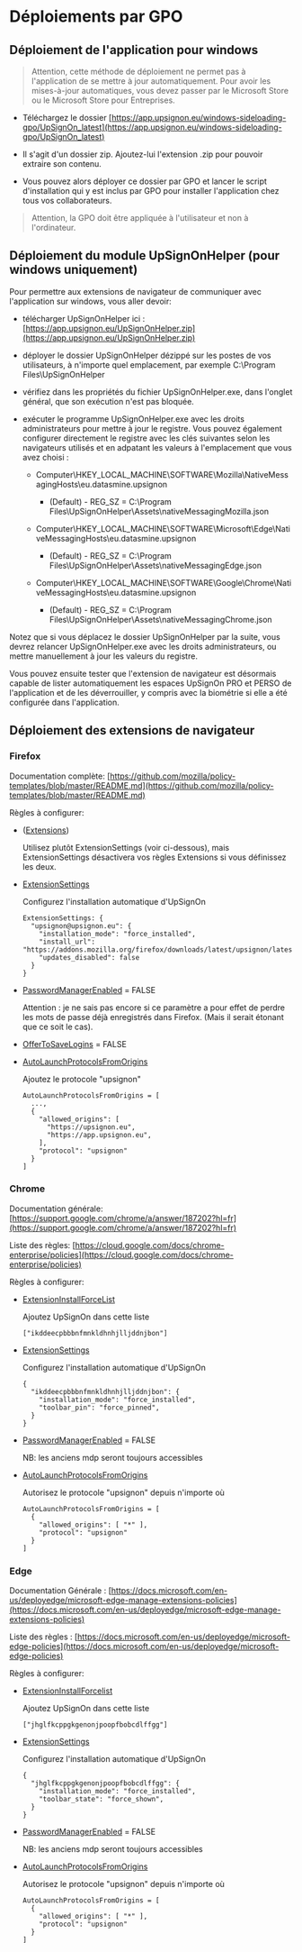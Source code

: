 # Déploiements par GPO

## Déploiement de l'application pour windows

> Attention, cette méthode de déploiement ne permet pas à l'application de se mettre à jour automatiquement. Pour avoir les mises-à-jour automatiques, vous devez passer par le Microsoft Store ou le Microsoft Store pour Entreprises.

- Téléchargez le dossier [https://app.upsignon.eu/windows-sideloading-gpo/UpSignOn_latest](https://app.upsignon.eu/windows-sideloading-gpo/UpSignOn_latest)

- Il s'agit d'un dossier zip. Ajoutez-lui l'extension .zip pour pouvoir extraire son contenu.

- Vous pouvez alors déployer ce dossier par GPO et lancer le script d'installation qui y est inclus par GPO pour installer l'application chez tous vos collaborateurs.

> Attention, la GPO doit être appliquée à l'utilisateur et non à l'ordinateur.

## Déploiement du module UpSignOnHelper (pour windows uniquement)

Pour permettre aux extensions de navigateur de communiquer avec l'application sur windows, vous aller devoir:

- télécharger UpSignOnHelper ici : [https://app.upsignon.eu/UpSignOnHelper.zip](https://app.upsignon.eu/UpSignOnHelper.zip)
- déployer le dossier UpSignOnHelper dézippé sur les postes de vos utilisateurs, à n'importe quel emplacement, par exemple C:\Program Files\UpSignOnHelper
- vérifiez dans les propriétés du fichier UpSignOnHelper.exe, dans l'onglet général, que son exécution n'est pas bloquée.
- exécuter le programme UpSignOnHelper.exe avec les droits administrateurs pour mettre à jour le registre. Vous pouvez également configurer directement le registre avec les clés suivantes selon les navigateurs utilisés et en adpatant les valeurs à l'emplacement que vous avez choisi :

  - Computer\HKEY_LOCAL_MACHINE\SOFTWARE\Mozilla\NativeMessagingHosts\eu.datasmine.upsignon

    - (Default) - REG_SZ = C:\Program Files\UpSignOnHelper\Assets\nativeMessagingMozilla.json

  - Computer\HKEY_LOCAL_MACHINE\SOFTWARE\Microsoft\Edge\NativeMessagingHosts\eu.datasmine.upsignon

    - (Default) - REG_SZ = C:\Program Files\UpSignOnHelper\Assets\nativeMessagingEdge.json

  - Computer\HKEY_LOCAL_MACHINE\SOFTWARE\Google\Chrome\NativeMessagingHosts\eu.datasmine.upsignon
    - (Default) - REG_SZ = C:\Program Files\UpSignOnHelper\Assets\nativeMessagingChrome.json

Notez que si vous déplacez le dossier UpSignOnHelper par la suite, vous devrez relancer UpSignOnHelper.exe avec les droits administrateurs, ou mettre manuellement à jour les valeurs du registre.

Vous pouvez ensuite tester que l'extension de navigateur est désormais capable de lister automatiquement les espaces UpSignOn PRO et PERSO de l'application et de les déverrouiller, y compris avec la biométrie si elle a été configurée dans l'application.

## Déploiement des extensions de navigateur

### Firefox

Documentation complète: [https://github.com/mozilla/policy-templates/blob/master/README.md](https://github.com/mozilla/policy-templates/blob/master/README.md)

Règles à configurer:

- ([Extensions](https://github.com/mozilla/policy-templates/blob/master/README.md#extensions))

  Utilisez plutôt ExtensionSettings (voir ci-dessous), mais ExtensionSettings désactivera vos règles Extensions si vous définissez les deux.

- [ExtensionSettings](https://github.com/mozilla/policy-templates/blob/master/README.md#extensionsettings)

  Configurez l'installation automatique d'UpSignOn

  ```
  ExtensionSettings: {
    "upsignon@upsignon.eu": {
      "installation_mode": "force_installed",
      "install_url": "https://addons.mozilla.org/firefox/downloads/latest/upsignon/latest.xpi",
      "updates_disabled": false
    }
  }
  ```

- [PasswordManagerEnabled](https://github.com/mozilla/policy-templates/blob/master/README.md#passwordmanagerenabled) = FALSE

  Attention : je ne sais pas encore si ce paramètre a pour effet de perdre les mots de passe déjà enregistrés dans Firefox. (Mais il serait étonant que ce soit le cas).

- [OfferToSaveLogins](https://github.com/mozilla/policy-templates/blob/master/README.md#offertosavelogins) = FALSE

- [AutoLaunchProtocolsFromOrigins](https://github.com/mozilla/policy-templates/blob/master/README.md#autolaunchprotocolsfromorigins)

  Ajoutez le protocole "upsignon"

  ```
  AutoLaunchProtocolsFromOrigins = [
    ...,
    {
      "allowed_origins": [
        "https://upsignon.eu",
        "https://app.upsignon.eu",
      ],
      "protocol": "upsignon"
    }
  ]
  ```

### Chrome

Documentation générale: [https://support.google.com/chrome/a/answer/187202?hl=fr](https://support.google.com/chrome/a/answer/187202?hl=fr)

Liste des règles: [https://cloud.google.com/docs/chrome-enterprise/policies](https://cloud.google.com/docs/chrome-enterprise/policies)

Règles à configurer:

- [ExtensionInstallForceList](https://cloud.google.com/docs/chrome-enterprise/policies/?policy=ExtensionInstallForcelist)

  Ajoutez UpSignOn dans cette liste

  ```
  ["ikddeecpbbbnfmnkldhnhjlljddnjbon"]
  ```

- [ExtensionSettings](https://cloud.google.com/docs/chrome-enterprise/policies/?policy=ExtensionSettings)

  Configurez l'installation automatique d'UpSignOn

  ```
  {
    "ikddeecpbbbnfmnkldhnhjlljddnjbon": {
      "installation_mode": "force_installed",
      "toolbar_pin": "force_pinned",
    }
  }
  ```

- [PasswordManagerEnabled](https://cloud.google.com/docs/chrome-enterprise/policies/?policy=PasswordManagerEnabled) = FALSE

  NB: les anciens mdp seront toujours accessibles

- [AutoLaunchProtocolsFromOrigins](https://cloud.google.com/docs/chrome-enterprise/policies/?policy=AutoLaunchProtocolsFromOrigins)

  Autorisez le protocole "upsignon" depuis n'importe où

  ```
  AutoLaunchProtocolsFromOrigins = [
    {
      "allowed_origins": [ "*" ],
      "protocol": "upsignon"
    }
  ]
  ```

### Edge

Documentation Générale : [https://docs.microsoft.com/en-us/deployedge/microsoft-edge-manage-extensions-policies](https://docs.microsoft.com/en-us/deployedge/microsoft-edge-manage-extensions-policies)

Liste des règles : [https://docs.microsoft.com/en-us/deployedge/microsoft-edge-policies](https://docs.microsoft.com/en-us/deployedge/microsoft-edge-policies)

Règles à configurer:

- [ExtensionInstallForcelist](https://docs.microsoft.com/en-us/DeployEdge/microsoft-edge-policies#extensioninstallforcelist)

  Ajoutez UpSignOn dans cette liste

  ```
  ["jhglfkcppgkgenonjpoopfbobcdlffgg"]
  ```

- [ExtensionSettings](https://docs.microsoft.com/en-us/DeployEdge/microsoft-edge-policies#extensionsettings)

  Configurez l'installation automatique d'UpSignOn

  ```
  {
    "jhglfkcppgkgenonjpoopfbobcdlffgg": {
      "installation_mode": "force_installed",
      "toolbar_state": "force_shown",
    }
  }
  ```

- [PasswordManagerEnabled](https://docs.microsoft.com/en-us/deployedge/microsoft-edge-policies#passwordmanagerenabled) = FALSE

  NB: les anciens mdp seront toujours accessibles

- [AutoLaunchProtocolsFromOrigins](https://docs.microsoft.com/en-us/deployedge/microsoft-edge-policies#autolaunchprotocolsfromorigins)

  Autorisez le protocole "upsignon" depuis n'importe où

  ```
  AutoLaunchProtocolsFromOrigins = [
    {
      "allowed_origins": [ "*" ],
      "protocol": "upsignon"
    }
  ]
  ```
